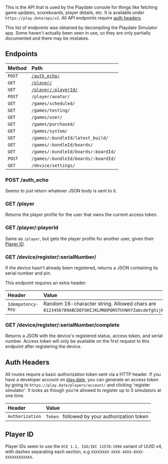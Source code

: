 This is the API that is used by the Playdate console for things like fetching game updates, scoreboards, player details, etc. It is available under `https://play.date/api/v2`. All API endpoints require [auth headers](#auth-headers).

This list of endpoints was obtained by decompiling the Playdate Simulator app. Some haven't actually been seen in use, so they are only partially documented and there may be mistakes.

## Endpoints

| Method | Path |
|:-|:-|
| `POST` | [`/auth_echo/`](#post-auth_echo) |
| `GET`  | [`/player/`](#get-player) |
| `GET`  | [`/player/:playerId/`](#get-playerplayerid) |
| `POST` | `/player/avatar/` |
| `GET`  | `/games/scheduled/` |
| `GET`  | `/games/testing/` |
| `GET`  | `/games/user/` |
| `GET`  | `/games/purchased/` |
| `GET`  | `/games/system/` |
| `GET`  | `/games/:bundleId/latest_build/` |
| `GET`  | `/games/:bundleId/boards/` |
| `GET`  | `/games/:bundleId/boards/:boardId/` |
| `POST` | `/games/:bundleId/boards/:boardId/` |
| `GET`  | `/device/settings/` |

### POST /auth_echo

Seems to just return whatever JSON body is sent to it.

### GET /player

Returns the player profile for the user that owns the current access token.

### GET /player/:playerId

Same as `/player`, but gets the player profile for another user, given their [Player ID](#player-id).

### GET /device/register/:serialNumber/

If the device hasn't already been registered, returns a JSON containing its serial number and pin.

This endpoint requires an extra header:

| Header | Value |
|:-|:-|
| `Idempotency-Key` | Random 16-character string. Allowed chars are `0123456789ABCDEFGHIJKLMNOPQRSTUVWXYZabcdefghijklmnopqrstuvwxyz`. |

### GET /device/register/:serialNumber/complete

Returns a JSON with the device's registered status, access token, and serial number. Access token will only be available on the first request to this endpoint after registering the device.

## Auth Headers

All routes require a basic authorization token sent via a HTTP header. If you have a developer account on [play.date](//play.date), you can generate an access token by going to `https://play.date/players/account/` and clicking 'register simulator'. It looks as though you're allowed to register up to 5 simulators at one time.

| Header | Value |
|:-|:-|
| `Authorization` | `Token ` followed by your authorization token |

## Player ID

Player IDs seem to use the `DCE 1.1, ISO/IEC 11578:1996` variant of UUID v4, with dashes separating each section, e.g `XXXXXXXX-XXXX-4XXX-8XXX-XXXXXXXXXXXX`.